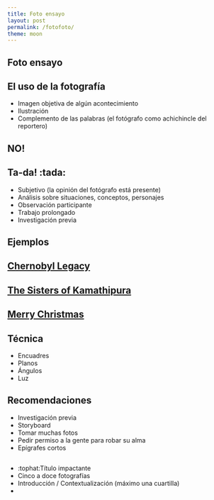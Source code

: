 ```yaml
---
title: Foto ensayo
layout: post
permalink: /fotofoto/
theme: moon
---
```


<section>
    <h1>Foto ensayo</h1>

</section>

<section>
    <h2>El uso de la fotografía</h2>
    <ul>
     <li>Imagen objetiva de algún acontecimiento</li>
     <li>Ilustración</li>
     <li>Complemento de las palabras (el fotógrafo como achichincle del reportero)</li>
    </ul>
</section>

<section data-background="{{site.baseurl}}/images/nope.gif">
    <h1>NO!</h1>
</section>

<section>
    <h2>Ta-da! :tada:</h2>
    <ul>
     <li>Subjetivo (la opinión del fotógrafo está presente)</li>
     <li>Análisis sobre situaciones, conceptos, personajes</li>
     <li>Observación participante</li>
     <li>Trabajo prolongado</li>
     <li>Investigación previa</li>
    </ul>
</section>

<!-- Example of nested vertical slides -->

<section>
    <section>
        <h2>Ejemplos</h2>
    </section>
    <section>
        <h2><a href="http://inmotion.magnumphotos.com/essay/chernobyl">Chernobyl Legacy</a></h2>
    </section>
    <section>
        <h2> <a href="https://visura.co/user/HelenRimell/view/the-sisters-of-kamathipura-3">The Sisters of Kamathipura</a></h2>
    </section>
    <section>
        <h2><a href="http://inmotion.magnumphotos.com/essay/merrychristmas">Merry Christmas</a></h2>
    </section>
</section>

<section>
    <h2>Técnica</h2>
    <ul>
        <li>Encuadres</li>
        <li>Planos</li>
        <li>Ángulos</li>
        <li>Luz</li>
    </ul>
</section>

<section>
    <h2>Recomendaciones</h2>
    <ul>
        <li>Investigación previa</li>
        <li>Storyboard</li>
        <li>Tomar muchas fotos</li>
        <li>Pedir permiso a la gente para robar su alma</li>
        <li>Epígrafes cortos</li>
    </ul>
</section>

<section data-background="{{site.baseurl}}/images/queso.gif">
    <h2></h2>
</section>

<section>
    <ul>
        <li>:tophat:Título impactante</li>
        <li>Cinco a doce fotografías</li>
        <li>Introducción / Contextualización (máximo una cuartilla)</li>
        <li> </li>
    </ul>
</section>
